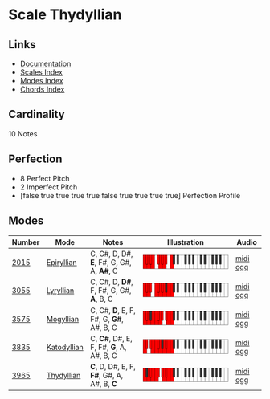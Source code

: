 # Scale Thydyllian

## Links

- [Documentation](index.md)
- [Scales Index](Scales.md)
- [Modes Index](Modes.md)
- [Chords Index](Chords.md)

## Cardinality

10 Notes

## Perfection

- 8 Perfect Pitch
- 2 Imperfect Pitch
- [false true true true true false true true true true] Perfection Profile

## Modes

| Number | Mode | Notes | Illustration | Audio |
|--------|------|-------|--------------|-------|
| [2015](https://ianring.com/musictheory/scales/2015) | [Epiryllian](ModeEpiryllian.md) | C, C#, D, D#, **E**, F#, G, G#, A, **A#**, C | ![CNaturalEpiryllian](ModeCNaturalEpiryllian.png) | [midi](ModeCNaturalEpiryllian.mid) [ogg](ModeCNaturalEpiryllian.ogg) | 
| [3055](https://ianring.com/musictheory/scales/3055) | [Lyryllian](ModeLyryllian.md) | C, C#, D, **D#**, F, F#, G, G#, **A**, B, C | ![CNaturalLyryllian](ModeCNaturalLyryllian.png) | [midi](ModeCNaturalLyryllian.mid) [ogg](ModeCNaturalLyryllian.ogg) | 
| [3575](https://ianring.com/musictheory/scales/3575) | [Mogyllian](ModeMogyllian.md) | C, C#, **D**, E, F, F#, G, **G#**, A#, B, C | ![CNaturalMogyllian](ModeCNaturalMogyllian.png) | [midi](ModeCNaturalMogyllian.mid) [ogg](ModeCNaturalMogyllian.ogg) | 
| [3835](https://ianring.com/musictheory/scales/3835) | [Katodyllian](ModeKatodyllian.md) | C, **C#**, D#, E, F, F#, **G**, A, A#, B, C | ![CNaturalKatodyllian](ModeCNaturalKatodyllian.png) | [midi](ModeCNaturalKatodyllian.mid) [ogg](ModeCNaturalKatodyllian.ogg) | 
| [3965](https://ianring.com/musictheory/scales/3965) | [Thydyllian](ModeThydyllian.md) | **C**, D, D#, E, F, **F#**, G#, A, A#, B, **C** | ![CNaturalThydyllian](ModeCNaturalThydyllian.png) | [midi](ModeCNaturalThydyllian.mid) [ogg](ModeCNaturalThydyllian.ogg) | 

